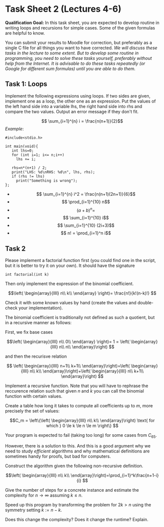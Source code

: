 # Task Sheet 2 (Lectures 4-6)

**Qualification Goal:** In this task sheet, you are expected to develop routine in writing loops and recursions for simple cases. Some of the given formulas are helpful to know.


You can submit your results to Moodle for correction, but preferably as a single C file for all things you want to have corrected.  *We will discuss these tasks in the lecture to some extent. But to develop some routine in programming, you need to solve these tasks yourself, preferably without help from the Internet. It is advisable to do these tasks repeatedly (or Google for different sum formulas) until you are able to do them.*

## Task 1: Loops
Implement the following expressions using loops. If two sides are given, implement one as a loop, the other one as an expression. Put the values of the left hand side into a variable lhs, the right hand side into rhs and compare the two values. Output an error message if they don't fit. 

$$ \sum_{i=1}^{n} i = \frac{n(n+1)}{2}$$
*Example*: 
```
#include<stdio.h>

int main(void){
   int lhs=0;
   for (int i=1; i<= n;i++)
     lhs += i;

   rhs=n*(n+1) / 2;
   print("LHS: %d\nRHS: %d\n", lhs, rhs);
   if (rhs != lhs)
     print("Something is wrong");
};
```
- $$ \sum_{i=1}^{n} i^2 = \frac{n(n+1)(2n+1)}{6}$$
- $$ \prod_{i=1}^{10} n$$
- $$ (a+b)^n = $$
- $$ \sum_{i=1}^{10} i$$
- $$ \sum_{i=1}^{10} (2i+3)$$
- $$ n! = \prod_{i=1}^n i$$



## Task 2
Please implement a factorial function first (you could find one in the script, but it is better to try it on your own). It should have the signature
```
int factorial(int k)
```
Then only implement the expression of the binomial coefficient.

$$\left( \begin{array}{llll}
n\\
k\\
\end{array} \right)= \frac{n!}{k!(n-k)!}
$$

Check it with some known values by hand (create the values and double-check your implementation).

The binomial coefficient is traditionally not defined as such a quotient, but in a recursive manner as follows:

First, we fix base cases

$$\left( \begin{array}{llll}
n\\
0\\
\end{array} \right)= 1 = 
\left( \begin{array}{llll}
n\\
n\\
\end{array}\right)
$$

and then the recurisve relation

$$
\left( \begin{array}{llll}
n+1\\
k+1\\
\end{array}\right)=\left( \begin{array}{llll}
n\\
k\\
\end{array}\right)+\left( \begin{array}{llll}
n\\
k+1\\
\end{array}\right)
$$

Implement a recursive function. Note that you will have to rephrase the reccurence relation such that given $n$ and $k$ you can call the binomial function with certain values.

Create a table how long it takes to compute all coefficients up to $m$, more precisely the set of values:

$$C_m = \left\{\left( \begin{array}{llll}
n\\
k\\
\end{array}\right)
\text{ for which } 0 \le k \le n \le m
\right\} 
$$

Your program is expected to fail (taking too long) for some cases from $C_{65}$.

However, there is a solution to this. And this is a good argument why we need to study *efficient* algorithms and why mathematical definitions are sometimes handy for proofs, but bad for computers.

Construct the algorithm given the following non-recursive definition.

$$\left( \begin{array}{llll}
n\\
k\\
\end{array}\right)=\prod_{i=1}^k\frac{n+1-i}{i}
$$

Give the number of steps for a concrete instance and estimate the complexity for $n\to \infty$ assuming $k\le n$.

Speed up this program by transforming the problem for $2k>n$ using the symmetry setting $k:=n-k$.

Does this change the complexity? Does it change the runtime? Explain.
